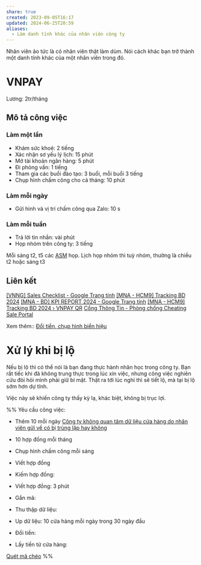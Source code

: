 ```yaml
---
share: true
created: 2023-09-05T16:17
updated: 2024-06-25T20:59
aliases:
  - Làm danh tính khác của nhân viên công ty
---
```

Nhân viên ảo tức là có nhân viên thật làm dùm. Nói cách khác bạn trở thành một danh tính khác của một nhân viên trong đó. 
# VNPAY
Lương: 2tr/tháng
## Mô tả công việc
### Làm một lần
- Khám sức khoẻ: 2 tiếng 
- Xác nhận sơ yếu lý lịch: 15 phút 
- Mở tài khoản ngân hàng: 5 phút 
- Đi phỏng vấn: 1 tiếng 
- Tham gia các buổi đào tạo: 3 buổi, mỗi buổi 3 tiếng
- Chụp hình chấm công cho cả tháng: 10 phút 

### Làm mỗi ngày
- Gửi hình và vị trí chấm công qua Zalo: 10 s

### Làm mỗi tuần
- Trả lời tin nhắn: vài phút 
- Họp nhóm trên công ty: 3 tiếng 

Mỗi sáng t2, t5 các [ASM](../../Hi%E1%BB%83u%20bi%E1%BA%BFt%20s%C3%A2u/Trung%20gian%20thanh%20to%C3%A1n/L%E1%BB%A3i%20%C3%ADch,%20%C4%91%E1%BB%99ng%20c%C6%A1%20c%E1%BB%A7a%20c%C3%A1c%20b%C3%AAn/ASM/index.md) họp. Lịch họp nhóm thì tuỳ nhóm, thường là chiều t2 hoặc sáng t3

## Liên kết
[\[VNNG\] Sales Checklist - Google Trang tính](https://docs.google.com/spreadsheets/d/1OYAC1TGoBtUZNt3wjc3KM8yjTNNV-xdlX0TcDIz7BgM/edit#gid=906803463 "[VNNG] Sales Checklist - Google Trang tính")
[\[MNA - HCM9\] Tracking BD 2024](https://lookerstudio.google.com/u/0/reporting/69e85f7b-a4cd-4667-92c5-bdc5a866d9a7/page/p_vesr063xed "[MNA - HCM9] Tracking BD 2024")
[\[MNA - BD\] KPI REPORT 2024 - Google Trang tính](https://docs.google.com/spreadsheets/d/1tGvz5eMpOUgmeOrcduk5QbPKtxI6oFX4CJFwCHBa6N0/edit?pli=1#gid=864778555 "[MNA - BD] KPI REPORT 2024 - Google Trang tính")
[\[MNA - HCM9\] Tracking BD 2024 › VNPAY QR](https://lookerstudio.google.com/u/0/reporting/69e85f7b-a4cd-4667-92c5-bdc5a866d9a7/page/p_vesr063xed?pli=1 "[MNA - HCM9] Tracking BD 2024 › VNPAY QR")
[Cổng Thông Tin - Phòng chống Cheating](https://sites.google.com/vnpay.vn/vnng/vnng-mna/ph%C3%B2ng-ch%E1%BB%91ng-cheating "Cổng Thông Tin - Phòng chống Cheating")
[Sale Portal](https://sp3.vnpay.vn/mobile? "Sale Portal")

Xem thêm:: [Đổi tiền, chụp hình biển hiệu](./%C4%90%E1%BB%95i%20ti%E1%BB%81n,%20ch%E1%BB%A5p%20h%C3%ACnh%20bi%E1%BB%83n%20hi%E1%BB%87u.md)

# Xử lý khi bị lộ
Nếu bị lộ thì có thể nói là bạn đang thực hành nhân học trong công ty. Bạn rất tiếc khi đã không trung thực trong lúc xin việc, nhưng công việc nghiên cứu đòi hỏi mình phải giữ bí mật. Thật ra tới lúc nghỉ thì sẽ tiết lộ, mà tại bị lộ sớm hơn dự tính.

Việc này sẽ khiến công ty thấy kỳ lạ, khác biệt, không bị trục lợi.


%% Yêu cầu công việc:
- Thêm 10 mỗi ngày [Công ty không quan tâm dữ liệu cửa hàng do nhân viên gửi về có bị trùng lặp hay không](../../Hi%E1%BB%83u%20bi%E1%BA%BFt%20s%C3%A2u/Trung%20gian%20thanh%20to%C3%A1n/Ch%C3%ADnh%20s%C3%A1ch/C%C3%B4ng%20ty%20kh%C3%B4ng%20quan%20t%C3%A2m%20d%E1%BB%AF%20li%E1%BB%87u%20c%E1%BB%ADa%20h%C3%A0ng%20do%20nh%C3%A2n%20vi%C3%AAn%20g%E1%BB%ADi%20v%E1%BB%81%20c%C3%B3%20b%E1%BB%8B%20tr%C3%B9ng%20l%E1%BA%B7p%20hay%20kh%C3%B4ng.md)
- 10 hợp đồng mỗi tháng
- Chụp hình chấm công mỗi sáng
- Viết hợp đồng

- Kiếm hợp đồng: 
- Viết hợp đồng: 3 phút 
- Gắn mã: 
- Thu thập dữ liệu: 
- Up dữ liệu: 10 cửa hàng mỗi ngày trong 30 ngày đầu 
- Đổi tiền: 
- Lấy tiền từ cửa hàng: 

[Quét mã chéo](Qu%C3%A9t%20m%C3%A3%20ch%C3%A9o.md)
%%
